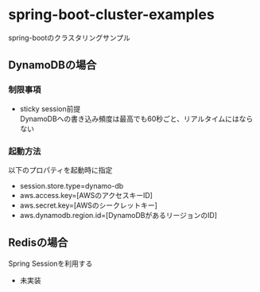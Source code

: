 # spring-boot-cluster-examples
spring-bootのクラスタリングサンプル

## DynamoDBの場合
### 制限事項
* sticky session前提  
  DynamoDBへの書き込み頻度は最高でも60秒ごと、リアルタイムにはならない

### 起動方法
以下のプロパティを起動時に指定
* session.store.type=dynamo-db
* aws.access.key=[AWSのアクセスキーID]
* aws.secret.key=[AWSのシークレットキー]
* aws.dynamodb.region.id=[DynamoDBがあるリージョンのID]

## Redisの場合
Spring Sessionを利用する
* 未実装
